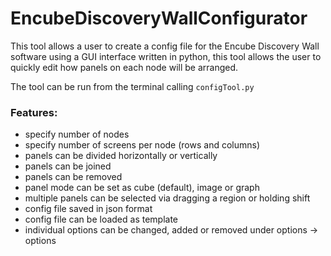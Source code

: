 # EncubeDiscoveryWallConfigurator

This tool allows a user to create a config file for the Encube Discovery Wall software using a GUI interface written in python, this tool allows the user to quickly edit how panels on each node will be arranged.

The tool can be run from the terminal calling `configTool.py`

### Features:
* specify number of nodes
* specify number of screens per node (rows and columns)
* panels can be divided horizontally or vertically
* panels can be joined
* panels can be removed
* panel mode can be set as cube (default), image or graph
* multiple panels can be selected via dragging a region or holding shift
* config file saved in json format
* config file can be loaded as template
* individual options can be changed, added or removed under options -> options
